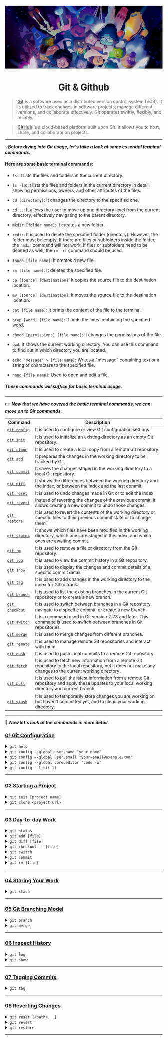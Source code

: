 ![git&github](github.jpeg)

<div align="center">
<h1>Git & Github</h1>
</div>

> **<u>Git</u>** is a software used as a distributed version control system (VCS). It is utilized to track changes in software projects, manage different versions, and collaborate effectively. Git operates swiftly, flexibly, and reliably.

> **<u>GitHub</u>** is a cloud-based platform built upon Git. It allows you to host, share, and collaborate on projects.

---

&#128161;_**Before diving into Git usage, let's take a look at some essential terminal commands.**_

#### Here are some basic terminal commands:

- `ls`: It lists the files and folders in the current directory.

- `ls -la`: It lists the files and folders in the current directory in detail, showing permissions, owners, and other attributes of the files.

- `cd [directory]`: It changes the directory to the specified one.

- `cd ..`: It allows the user to move up one directory level from the current directory, effectively navigating to the parent directory.

- `mkdir [folder name]`: It creates a new folder.

- `rmdir`: It is used to delete the specified folder (directory). However, the folder must be empty. If there are files or subfolders inside the folder, the `rmdir` command will not work. If files or subfolders need to be deleted as well, the `rm -rf` command should be used.

- `touch [file name]`: It creates a new file.

- `rm [file name]`: It deletes the specified file.

- `cp [source] [destination]`: It copies the source file to the destination location.

- `mv [source] [destination]`: It moves the source file to the destination location.

- `cat [file name]`: It prints the content of the file to the terminal.

- `grep [word] [file name]`: It finds the lines containing the specified word.

- `chmod [permissions] [file name]`: It changes the permissions of the file.

- `pwd`: It shows the current working directory. You can use this command to find out in which directory you are located.

- `echo 'message' > [file name]`: Writes a "message" containing text or a string of characters to the specified file.

- `nano [file name]`: Used to open and edit a file.

##### These commands will suffice for basic terminal usage.

---

&#128073; _**Now that we have covered the basic terminal commands, we can move on to Git commands.**_

| Command                         | Description                                                                                                                                                  |
| ------------------------------- | ------------------------------------------------------------------------------------------------------------------------------------------------------------ |
| [`git config`](#git_config)     | It is used to configure or view Git configuration settings.                                                                                                  |
| [`git init`](#git_init)         | It is used to initialize an existing directory as an empty Git repository.                                                                                   |
| [`git clone`](#git_clone)       | It is used to create a local copy from a remote Git repository.                                                                                              |
| [`git add`](#git_add)           | It prepares the changes in the working directory to be tracked by Git.                                                                                       |
| [`git commit`](#git_commit)     | It saves the changes staged in the working directory to a local Git repository.                                                                              |
| [`git diff`](#git_diff)         | It shows the differences between the working directory and the index, or between the index and the last commit.                                              |
| [`git reset`](#git_reset)       | It is used to undo changes made in Git or to edit the index.                                                                                                 |
| [`git revert`](#git_revert)     | Instead of reverting the changes of the previous commit, it allows creating a new commit to undo those changes.                                              |
| [`git restore`](#git_restore)   | It is used to revert the contents of the working directory or specific files to their previous commit state or to change them.                               |
| [`git status`](#git_status)     | It shows which files have been modified in the working directory, which ones are staged in the index, and which ones are awaiting commit.                    |
| [`git rm`](#git_rm)             | It is used to remove a file or directory from the Git repository.                                                                                            |
| [`git log`](#git_log)           | It is used to view the commit history in a Git repository.                                                                                                   |
| [`git show`](#git_show)         | It is used to display the changes and commit details of a specific commit detail.                                                                            |
| [`git tag`](#git_tag)           | It is used to add changes in the working directory to the index for Git to track.                                                                            |
| [`git branch`](#git_branch)     | It is used to list the existing branches in the current Git repository or to create a new branch.                                                            |
| [`git checkout`](#git_checkout) | It is used to switch between branches in a Git repository, navigate to a specific commit, or create a new branch.                                            |
| [`git switch`](#git_switch)     | It is a command used in Git version 2.23 and later. This command is used to switch between branches in Git repositories.                                     |
| [`git merge`](#git_merge)       | It is used to merge changes from different branches.                                                                                                         |
| [`git remote`](#git_remote)     | It is used to manage remote Git repositories and interact with them.                                                                                         |
| [`git push`](#git_push)         | It is used to push local commits to a remote Git repository.                                                                                                 |
| [`git fetch`](#git_fetch)       | It is used to fetch new information from a remote Git repository to the local repository, but it does not make any changes to the current working directory. |
| [`git pull`](#git_pull)         | It is used to pull the latest information from a remote Git repository and apply these updates to your local working directory and current branch.           |
| [`git stash`](#git_stash)       | It is used to temporarily store changes you are working on but haven't committed yet, and to clean your working directory.                                   |

---

&#128064; _**Now let's look at the commands in more detail.**_

<h3 id="git_config"><ins>01 Git Configuration</ins></h3>

<details>
  <summary><code>git help</code></summary>
    <ul>
      <blockquote>
        This command typically opens the help documentation related to Git commands. Additionally, you can use <code>git help -a</code> to 
        display an alphabetical list of all Git commands. This provides a quick overview of all Git commands.
      </blockquote>
    </ul>
</details>

<details>
  <summary><code>git config --global user.name "your name"</code></summary>
    <ul>
      <blockquote>
        It is used to configure Git settings. This command is used to set the username and is typically defined as a global setting, meaning 
        the username applies to all Git projects on the system.
      </blockquote>
      <blockquote>
        This setting is important for specifying which user made the changes, especially during commit operations.
      </blockquote>
    </ul>
</details>

<details>
  <summary><code>git config --global user.email "your-email@example.com"</code></summary>
    <ul>
      <blockquote>
        It is used to configure Git settings. This command is used to set the user's email address and is typically defined as a global setting, meaning 
        the email address applies to all Git projects on the system.
      </blockquote>
      <blockquote>
        This setting is important for specifying which user made the changes, especially during commit operations.
      </blockquote>
    </ul>
</details>

<details>
  <summary><code>git config --global core.editor "code -w"</code></summary>
    <ul>
      <blockquote>
        This is used to set the user-defined text editor for Git. In this example, it specifies the use of Visual Studio Code (<code>code</code>), 
        and the <code>-w</code> option ensures that Git waits for the editor to close before proceeding. This means you can continue with commit messages 
        or other editing tasks without waiting for Visual Studio Code to close.
      </blockquote>
    </ul>
</details>

<details>
  <summary><code>git config --list(-l)</code></summary>
    <ul>
      <blockquote>
        Used to list Git configuration settings. This command displays the configuration settings and values used by Git.
      </blockquote>
      <blockquote>
        For example, you can use this command to view the username, email address, color preferences, and other settings defined in the Git configuration. 
        The output is typically in <code>key=value</code> format and includes the configured settings for Git.
      </blockquote>
    </ul>
</details>

---

<h3><ins>02 Starting a Project</ins></h3>

<details>
  <summary><code id="git_init">git init [project name]</code></summary>
    <ul>
      <blockquote>
        Used to initialize an existing directory as a Git repository. If [project name] is specified, a folder with this name is created, 
        and the Git repository is initialized within this folder.
      </blockquote>
<pre><code>mkdir my_project
cd my_project</code></pre>
     <li>
        Now, let's initialize this directory as a Git repository using the <code>git init</code> command:
     </li>
<pre><code>git init</code></pre>
    <li>
        This process turns the current directory into an empty Git repository. You can now track files in this directory, commit changes, and 
        use Git's version control features. If you use <code>git init my_project</code>, a folder named <code>my_project</code> will be created, and 
        the Git repository will be initialized inside that folder.
    </li>
    <li>
        When the <code>git init</code> command is executed, Git initializes the current directory as a Git repository and adds a subdirectory 
        named <code>.git</code>. This subdirectory contains all the information and configuration settings for the Git repository. Therefore, running 
        the <code>git init</code> command creates a Git repository and generates the <code>.git</code> directory that holds all the related information.
    </li>
    <li>
        However, if you want to undo this process and delete the Git repository, simply deleting the <code>.git</code> directory is enough. 
        However, this action is irreversible, and you will lose all history, commit information, branch structures, and other related data. 
        Therefore, you should proceed with caution when deleting the directory.
    </li>
    <li>
        For example, after creating a Git repository, you can follow the steps below to delete the repository (use with caution):
    </li>
<pre><code>rm -rf .git</code></pre>
    <li>
        This command completely deletes the <code>.git</code> directory in the current directory.
    </li>
    <li>
        When the <code>-r (recursive)</code> and <code>-f (force)</code> options are included, it deletes the specified directory, along 
        with all files and subdirectories within it, without prompting for confirmation.
    </li>
   </ul>
</details>

<details>
  <summary><code id="git_clone">git clone &lt;project url&gt;</code></summary>
    <ul>
      <blockquote>
        Used to copy a project from a remote Git repository to a local machine. This command downloads the specified Git repository in 
        its entirety and creates a local copy. The <code>&lt;project url&gt;</code> represents the URL of the Git repository to be cloned.
      </blockquote>
      <li>As an example, to clone a GitHub repo:</li>
<pre><code>git clone https://github.com/user/repo-path.git</code></pre>
      <li>
        This command downloads the specified GitHub repository and creates a folder named <code>repository-name</code> in the current directory, 
        copying the contents into it. This allows you to use the entire project on your local machine and make changes to it.
      </li>
   </ul>
</details>

---

<h3><ins>03 Day-to-day Work</ins></h3>

<details>
  <summary><code id="git_status">git status</code></summary>
    <ul>
      <blockquote>
        Displays the status of files in the working directory and index of a Git repository. This command is used to see which files have 
        been modified, which are staged in the index, and which are waiting to be committed. Here are some example usages of the <code>git status</code> command:
      </blockquote>
      <li>Create a new directory and switch to this directory:</li>
<pre><code>mkdir my_project
cd my_project</code></pre>
      <li>
        Check the directory status using the <code>git status</code> command:
      </li>
<pre><code>git status</code></pre>
      <li>The output will be like this:</li>
<pre><code>fatal: Not a git repository (or any of the parent directories): .git</code></pre>
      <li>
        This output indicates that the directory is not yet a Git repository. Therefore, when the <code>git status</code> command is run, Git reports 
        that no repository has been initialized in the directory and returns an error.
      </li>
      <li>Now, let's create the Git repository:</li>
<pre><code>git init</code></pre>
      <li>Check the directory status using the git status command again:</li>
<pre><code>git status</code></pre>
      <li>The output will be like this:</li>
<pre><code>On branch master
No commits yet
nothing to commit (create/copy files and use "git add" to track)</code></pre>
      <li>This output indicates that the Git repository has been created successfully, but no commits have been made yet and there are no files being tracked.</li>
   </ul>
</details>

<details>
  <summary><code id="git_add">git add [file]</code></summary>
    <ol>
      <blockquote>
        The <code>git add</code> command is used to add changes in the working directory to the staging area for Git to track. Here are some 
        examples of using the <code>git add</code> command:
      </blockquote>
      <li><h4>Staging a Single File:</h4></li>
<pre><code># Create a new file
echo "This is an example file" > file.txt
<br/>
# Add the file to the stage
git add file.txt</code></pre>
      <small>In this example, a file named <code>file.txt</code> was created in the working directory and added to the staging area using the <code>git add</code> command</small>
      <li><h4>Staging Multiple Files:</h4></li>
<pre><code># Create new files
echo "hello world 1" > file1.txt
echo "hello world 2" > file2.txt
<br/>
# Add all files to stage
git add file1.txt file2.txt</code></pre>
    <small>In this example, we added multiple files to the stage at once.</small>
    <li><h4>Staging All Changes:</h4></li>
<pre><code># Add all changes in the working directory to the staging area
git add .</code></pre>
    <small>In this example, the <code>.</code> (dot) represents all changes in the working directory. The <code>git add .</code> command stages all files.</small>
      <li><h4>Staging Files of a Specific Type:</h4></li>
<pre><code># Only add files with .txt extension to stage
git add *.txt</code></pre>
    <small>In this example, we only include files with the <code>.txt</code> extension.</small>
    <li><h4>Unstaging Changes:</h4></li>
<pre><code># Unstage a file from the staging area
git reset file.txt</code></pre>
    <small>In this example, we are unstageing the file <code>file.txt</code> that we previously added to the staging area.</small>
   </ol>
</details>

<details>
  <summary><code id="git_diff">git diff [file]</code></summary>
    <ol>
      <blockquote>
        The <code>git diff [file]</code> command is used to show changes in a Git repository. This command is useful for comparing differences between commits, 
        branches, or file versions. Here are the basic usages and examples of the <code>git diff</code> command:
      </blockquote>
      <li><h4>Showing Differences Between the Working Directory and the Staging Area:</h4></li>
<pre><code>git diff</code></pre>
      <small>This command shows changes that have not yet been added to the Staging Area.</small>
      <li><h4>Showing Differences Between the Staging Area and the Last Commit:</h4></li>
<pre><code>git diff --cached</code></pre>
    <small>This command compares the changes in the Staging Area with the last commit.</small>
    <li><h4>Showing Differences Between Two Specific Commits:</h4></li>
<pre><code># git diff commit_id1 commit_id2
git diff abc def</code></pre>
    <small>This command shows the differences between <code>abc</code> and <code>def</code> commits</small>
      <li><h4>Showing Changes in a Specific File:</h4></li>
<pre><code># git diff file_name
git diff app.js</code></pre>
    <small>This command shows changes in the app.js file.</small>
    <li><h4>Showing Differences Between a Specific Commit and the Current State:</h4></li>
<pre><code># git diff commit_id
git dif abc</code></pre>
    <small>This command shows the differences between the <code>abc</code> commit and the current status.</small>
    <li><h4>Showing Differences Between a Different Branch and the Current State:</h4></li>
<pre><code># git diff other_branch_name
git dif feature-branch</code></pre>
    <small>This command shows the differences between the feature-branch branch and the current state.</small>
   </ol>
</details>

<details>
  <summary><code id="git_checkout">git checkout -- [file]</code></summary>
    <ol>
      <blockquote>
        The <code>git checkout</code> command is used to switch between branches, view commits, create new branches, and revert files in the working 
        directory within a Git repository. However, starting from Git 2.23, the <code>git switch</code> and <code>git restore</code> commands have taken over some 
        of the responsibilities of <code>git checkout</code>. Here are the basic uses of the <code>git checkout</code> command:
      </blockquote>
      <li><h4>Changing Branch:</h4></li>
<pre><code># git checkout branch_name
git checkout main</code></pre>
      <small>This command switches to the <code>main</code> branch.</small>
      <li><h4>Creating a New Branch and Changing:</h4></li>
<pre><code># git checkout -b new_branch_name
git checkout -b feature-xyz</code></pre>
    <small>This command creates a new branch named <code>feature-xyz</code> and automatically switches to this branch.</small>
    <li><h4>Reverting Files to a Specific Commit or Branch State:</h4></li>
<pre><code># git checkout -- file_name
git checkout -- index.html</code></pre>
    <small>This command rolls the <code>index.html</code> file back to its last commit state.</small>
    <li><h4>Going to a Specific Commit:</h4></li>
<pre><code># git checkout commit_id
git checkout abc123</code></pre>
    <small>This command is used to go to the <code>abc123</code> commit id.</small>
    <li><h4>Viewing the State of a Specific Commit on a Specific Branch:</h4></li>
<pre><code># git checkout branch_name -- file_name
git checkout main -- index.html</code></pre>
    <small>This command puts the <code>index.html</code> file of the <code>main</code> branch into a specific commit state.</small>
   </ol>
</details>

<details>
  <summary><code id="git_switch">git switch</code></summary>
    <ol>
      <blockquote>
        The <code>git switch</code> command, introduced in Git version 2.23, is designed for switching between branches. This command allows you to 
        move from the current branch to another branch. It replaces the <code>git checkout</code> command for branch switching, providing a safer and 
        more explicit tool. Here are the basic usages and examples of the <code>git switch</code> command:
      </blockquote>
      <li><h4>Switching to Branch:</h4></li>
<pre><code># git switch branch_name
git switch feature-branch</code></pre>
      <small>This command switches to the branch named <code>feature-branch</code>.</small>
      <li><h4>Creating and Switching to a Branch:</h4></li>
<pre><code># git switch -c new_branch_name
git switch -c new-feature</code></pre>
    <small>This command creates a new branch named <code>new-feature</code> and switches to this branch.</small>
    <li><h4>Match and Switch to a Remote Branch with the Current Branch:</h4></li>
<pre><code># git switch --track remote_repo_name/remote_branch_name
git switch --track origin/main</code></pre>
    <small>This command matches the current branch with a branch in the remote repository and switches to this branch.</small>
    <li><h4>Saving Changes Before Switching Branches:</h4></li>
<pre><code># git switch -c new_branch_name --discard-changes
git switch -c new-feature --discard-changes</code></pre>
    <small>This command creates a new branch named <code>new-feature</code>, but does not save changes to the existing branch.</small>
   </ol>
</details>

<details>
  <summary><code id="git_commit">git commit</code></summary>
    <ol>
      <blockquote>
        The <code>git commit</code> command is used to permanently save changes in your working directory. Here are the basic uses and some examples 
        of the <code>git commit</code> command:
      </blockquote>
      <li><h4>Basic Commit Process:</h4></li>
<pre><code># git commit -m "Commit Description"
git commit -m "Update homepage design"</code></pre>
      <small>The <code>git commit</code> command allows you to permanently save changes that are staged (in the Staging Area).</small>
      <small>When used with the <code>-m</code> parameter, you can add a commit message. The message is important for describing the changes you have made.</small>
      <li><h4>Committing All Files in the Staging Area:</h4></li>
<pre><code>git commit -a -m "Update all files"</code></pre>
    <small>If you want to commit all changes in the Staging Area, you can use the <code>-a</code> (all) parameter. This commits all changes 
    to tracked files without needing to explicitly stage them.</small>
    <small>However, be cautious when using this method, as it does not include untracked new files in the commit.</small>
    <li><h4>Editing Changes:</h4></li>
<pre><code>git commit --amend -m "fix: Commit Description"</code></pre>
    <small>If you notice an error in your last commit or need to change the commit message, you can use the <code>--amend</code> parameter.</small>
    <small>This command updates your most recent commit.</small>
   </ol>
</details>

<details>
  <summary><code id="git_rm">git rm [file]</code></summary>
    <ol>
      <blockquote>
        The <code>git rm</code> command removes a file or directory from version control in a repository. The removed file or directory will 
        no longer be tracked, and this change will take effect in the next commit. However, the file or directory is not physically deleted; it is only untracked.
      </blockquote>
      <li><h4>Stop Tracking the File:</h4></li>
<pre><code># git rm file_name
git rm myFile.txt</code></pre>
      <small>This command stops tracking the <code>myfile.txt</code> file, and the change will take effect in the next commit.</small>
      <li><h4>Stop Tracking and Remove the File:</h4></li>
<pre><code># git rm -f file_name
git rm -f myFile.txt</code></pre>
    <small>This command both stops tracking the <code>myfile.txt</code> file and physically deletes it. The <code>-f</code> option forces the 
    deletion, even if the file has been modified.</small>
  </ol>
</details>

---

<h3><ins>04 Storing Your Work</ins></h3>

<details>
  <summary><code id="git_stash">git stash</code></summary>
    <ol>
      <blockquote>
        The <code>git stash</code> command is used to temporarily save changes in the current branch. This is useful when you want to save your 
        work without committing it, allowing you to switch branches or work on something else without losing progress. 
        Here are the basics of <code>git stash</code> usage and examples:
      </blockquote>
      <li><h4>Saving Changes:</h4></li>
<pre><code>git stash</code></pre>
      <small><code>git stash</code> saves all changes in the working directory to a temporary storage location called a stash. 
      This allows you to return your current branch to a clean state while keeping your changes safe for later use.</small>
      <li><h4>Viewing the Stash List:</h4></li>
<pre><code>git stash list</code></pre>
    <small>This command displays the stash list and shows each stash named with an index number.</small>
    <li><h4>Applying a Specific Stash:</h4></li>
<pre><code># git stash apply stash_index_number
git stash apply 0</code></pre>
    <small>This applies the first stash in the stash list. The <code>apply</code> command applies the stash but does not delete it. 
    If you want to apply and delete the stash simultaneously, you can use <code>git stash pop</code>.</small>
    <li><h4>Applies and deletes the stash:</h4></li>
<pre><code># git stash pop stash_index_number
git stash pop 0</code></pre>
    <small>This command applies the first stash from the stash list and deletes it.</small>
    <li><h4>Inspecting a Specific Stash:</h4></li>
<pre><code># git stash show stash_index_number
git stash show 0</code></pre>
    <small>This command shows the changes of the first stash in the stash list.</small>
    <li><h4>Deleting All Stashes:</h4></li>
<pre><code>git stash clear</code></pre>
    <small>This command completely clears the stash list.</small>
  </ol>
</details>

---

<h3><ins>05 Git Branching Model</ins></h3>

<details>
  <summary><code id="git_branch">git branch</code></summary>
    <ol>
      <blockquote>
        The <code>git branch</code> command is used to list branches, create new branches, switch between branches, and delete branches in a Git repository. 
        Here are the basic usages and some examples of the <code>git branch</code> command:
      </blockquote>
      <li><h4>Listing Branches:</h4></li>
<pre><code>git branch</code></pre>
      <small>This command lists the current branches and shows which branch you are on. The active branch is indicated with an asterisk (*) symbol.</small>
      <li><h4>Creating a New Branch:</h4></li>
<pre><code># git branch new_branch_name
git branch feature-xyz</code></pre>
    <small>This command creates a new branch named <code>feature-xyz</code> but does not automatically switch to it. You continue working on the current branch.</small>
    <li><h4>Change Branch (Checkout):</h4></li>
<pre><code># git checkout target_branch_name
git checkout feature-xyz
<br />
# Alternatively, in Git 2.23 and later
# The following command can also be used:
# git switch target_branch_name
git switch feature-xyz</code></pre>
    <small><code>git checkout</code> and <code>git switch</code> commands allow you to leave the current branch and switch to another branch.</small>
    <li><h4>Creating a New Branch and Switching:</h4></li>
<pre><code># git checkout -b new_branch_name
git checkout -b feature-abc</code></pre>
    <small>This command creates a new branch named <code>feature-abc</code> and automatically switches to that branch.</small>
    <li><h4>Deleting Branch:</h4></li>
<pre><code># git branch -d branch_name_to_delete
git branch -d feature-xyz</code></pre>
    <small>This command deletes the branch named <code>feature-xyz</code>. However, if there are unmerged changes in this branch, the deletion 
    will not proceed. You can forcefully delete the branch using <code>git branch -D</code>, but you should be cautious in this case.</small>
  </ol>
</details>

<details>
  <summary><code id="git_merge">git merge</code></summary>
    <ol>
      <blockquote>
        <code>git merge</code> command is used to combine different branches. It is typically used when you want to add changes made on a feature branch 
        to the <code>master</code> branch or merge changes from different branches. Here is the basic usage of the <code>git merge</code> command along with examples:
      </blockquote>
      <li><h4>Merging a Specific Branch into the Current Branch:</h4></li>
<pre><code>git checkout master # switch to the branch to be merged
git merge feature-xyz # merge feature-xyz branch into master branch
<br />
# or use with switch command
git switch master
git merge feature-xyz</code></pre>
      <small>These commands merge the <code>feature-xyz</code> branch into the current branch.</small>
      <li><h4>Fast Forward Merge:</h4></li>
      <p>If the changes on a branch were made after the latest commit on the target branch (the branch to be merged), Git performs a 
      'Fast Forward' merge. In this case, no separate commit is created.</p>
<pre><code>git checkout master
git merge feature-xyz</code></pre>
    <small>This command merges the <code>master</code> branch into the <code>feature-xyz</code> branch. If a Fast Forward merge occurs, you will see that the <code>master</code> 
    branch now points to the same commit as the <code>feature-xyz</code> branch's latest commit.</small>
    <li><h4>Non-Fast Forward Merge:</h4></li>
    <p>If there are changes made between the branch being merged and the target branch, and Fast Forward merge is not possible, 
    Git will create a new commit to complete the merge.</p>
<pre><code>git checkout master
git merge --no-ff feature-xyz</code></pre>
    <small>The <code>--no-ff</code> parameter forces a non-fast-forward merge, creating a new commit even if a fast-forward merge is possible.</small>
    <li><h4>Handling Conflicting Changes:</h4></li>
    <p>If there are conflicting changes during the merge process, Git will not be able to complete the merge automatically. In this case, manual intervention may be required.</p>
<pre><code>git checkout master
git merge feature-xyz</code></pre>
    <small>If there are conflicts, Git will show you the conflicting files and ask you to resolve the conflicts by editing them. 
    After resolving the conflicts, you can mark the files as resolved and proceed with the commit.</small>
    <li><h4>Merge with a Specific Commit:</h4></li>
<pre><code># git merge commit_id
git merge abc123</code></pre>
    <small>This merges the current branch with a specific commit.</small>
  </ol>
</details>

---

<h3><ins>06 Inspect History</ins></h3>

<details>
  <summary><code id="git_log">git log</code></summary>
    <ol>
      <blockquote>
        <code>git log</code> command is used to view the commit history of a Git repository. This command provides a list containing details such as commit 
        IDs, authors, dates, and commit messages. Here are the basic usages and some examples of the <code>git log</code> command:
      </blockquote>
      <li><h4>Basic Usage:</h4></li>
<pre><code>git log</code></pre>
      <small>This command displays a series of information for each commit. Each commit's unique identifier (hash), author, date, and commit message are listed.</small>
      <li><h4>Shortening Commit Information:</h4></li>
<pre><code>git log --oneline</code></pre>
    <small>This command displays only a shortened commit ID and the commit message for each commit.</small>
    <li><h4>Graphical Representation:</h4></li>
<pre><code>git log --oneline --graph</code></pre>
    <small>This displays commits in a graphical format, showing branches and merges.</small>
    <li><h4>Displaying Commit History for a Specific Directory or File:</h4></li>
<pre><code># git log file_name
git log index.html</code></pre>
    <small>This command displays the commit history exclusively for the <code>index.html</code> file.</small>
    <li><h4>Displaying Commits Up to a Specific Date:</h4></li>
<pre><code>git log --until=2025-01-01</code></pre>
    <small>This command lists the commits up to the specified date.</small>
    <li><h4>Displaying the commits made by a specific author:</h4></li>
<pre><code># git log --author="author_name"
git log --author="mces58"</code></pre>
  </ol>
</details>

<details>
  <summary><code id="git_show">git show</code></summary>
    <ol>
      <blockquote>
        <code>git show</code> command provides detailed information about a specific commit, branch, or tag in Git. This command displays the changes 
        made in a commit, the commit message, and details about modified files. Below are the basic uses and examples of the <code>git show</code> command:
      </blockquote>
      <li><h4>Displaying a Specific Commit:</h4></li>
<pre><code># git show commit_id
git show abc123</code></pre>
      <small>This command displays detailed information about the commit with the ID <code>abc123</code>, including the changes, commit message, and other details.</small>
      <li><h4>Display the Last Commit:</h4></li>
<pre><code>git show</code></pre>
    <small>This command displays the details of the most recent commit. If you are working on HEAD, it shows the latest commit.</small>
    <li><h4>Showing a Specific Branch or Tag:</h4></li>
<pre><code># git show branch_name
git show main
# git show v1.0.0</code></pre>
    <small>This command shows the details of the latest commit on the main branch. It can also be used for tags.</small>
    <li><h4>Show changes for a specific file:</h4></li>
<pre><code># git show commit_id file_name
git show abc123 index.html</code></pre>
    <small>This command shows the changes made to the <code>index.html</code> file in a specific commit.</small>
    <li><h4>Show changes in color:</h4></li>
<pre><code>git show --color commit_id</code></pre>
    <small>This command displays the changes in color, making it easier to read.</small>
    <li><h4>Line-by-Line Comparison of Changes:</h4></li>
<pre><code>git show -v commit_id</code></pre>
    <small>This command shows the changes in a specific commit, comparing them line by line.</small>
  </ol>
</details>

---

<h3><ins>07 Tagging Commits</ins></h3>

<details>
  <summary><code id="git_tag">git tag</code></summary>
    <ol>
      <blockquote>
        The <code>git tag</code> command is used to add a tag to a specific commit or manage existing tags in a Git repository. Tags typically represent 
        the name, version number, or description of a specific release or significant point in the repository's history. Here are the basic 
        uses of the <code>git tag</code> command with examples:
      </blockquote>
      <li><h4>Creating a Tag:</h4></li>
<pre><code># git tag tag_name
git tag v1.0.0</code></pre>
      <small>This command adds a tag named <code>v1.0.0</code> to the current HEAD commit.</small>
      <li><h4>Adding a Tag to a Specific Commit:</h4></li>
<pre><code># git tag tag_name commit_id
git tag v1.0.0 abc123</code></pre>
    <small>This command adds a tag named <code>v1.0.0</code> to a specific commit (here represented as <code>abc123</code>).</small>
    <li><h4>Creating Annotated Tags:</h4></li>
<pre><code># git tag -a tag_name -m "Tag Description"
git tag -a v1.0.0 -m "Stable version"</code></pre>
    <small>This command creates a tag named <code>v1.0.0</code> with a description.</small>
    <li><h4>Listing Tags:</h4></li>
<pre><code>git tag</code></pre>
    <small>This command lists available tags.</small>
    <li><h4>Showing a Specific Label Version:</h4></li>
<pre><code># git show tag_name
git show v1.0.0</code></pre>
    <small>This command shows the details of the tag named <code>v1.0.0</code>.</small>
    <li><h4>Deleting a Specific Tag:</h4></li>
<pre><code># git tag -d tag_name
git tag -d v1.0.0</code></pre>
    <small>This command deletes the tag named <code>v1.0.0</code> locally.</small>
    <li><h4>Push Tag to Remote Repository:</h4></li>
<pre><code># git push remote_repo tag_name
git push origin v1.0.0</code></pre>
    <small>This command pushes a specific tag to the remote repository.</small>
    <li><h4>Push All Tags to Remote Repository:</h4></li>
<pre><code># git push remote_repo --tags
git git push origin --tags</code></pre>
    <small>This command sends all tags to the remote repository.</small>
  </ol>
</details>

---

<h3><ins>08 Reverting Changes</ins></h3>

<details>
  <summary><code id="git_reset">git reset [&lt;path&gt;...]</code></summary>
    <ol>
      <blockquote>
        The <code>git reset</code> command is used to modify the commit history of a branch and revert files in the working directory. 
        This command should be used carefully, as it changes history and is generally not recommended on shared branches. 
        Here are the basic uses and examples of the <code>git reset</code> command:
      </blockquote>
      <li><h4>Reverting Commits:</h4></li>
<pre><code># git reset commit_id
git reset abc123</code></pre>
      <small>This command reverts commits up to the <code>abc123</code> commit ID. By default, <code>git reset</code> performs a 'soft reset,' meaning it 
      reverts commits without modifying files in the working directory.</small>
      <li><h4>Reverting Files:</h4></li>
<pre><code># git reset --hard commit_id
git reset --hard abc123</code></pre>
    <small>This command reverts commits up to the specified commit and also modifies the files in the working directory. 
    This operation is irreversible, so it should be used with caution.</small>
    <li><h4>Reverting Commits with a Soft Reset:</h4></li>
<pre><code># git reset --soft commit_id
git reset --soft abc123</code></pre>
    <small>This command reverts commits without altering the files in the working directory. It's useful when you want to undo commits but retain the changes in your files.</small>
    <li><h4>Mixed Reset to Revert Commits and Staging Area (Default):</h4></li>
<pre><code># git reset --mixed commit_id
git reset abc123</code></pre>
    <small>This command reverts the commits and modifies the files but clears the Staging Area.</small>
    <li><h4>Reverting to the Previous Commit:</h4></li>
<pre><code>git reset --hard HEAD^</code></pre>
    <small>This command reverts to the previous commit.</small>
  </ol>
</details>

<details>
  <summary><code id="git_revert">git revert</code></summary>
    <ol>
      <blockquote>
        The <code>git revert</code> command allows you to undo changes from one or more commits by creating a new commit. This method undoes 
        changes without altering the commit history, providing a reversible mechanism for reverting changes. Here are the basic uses and 
        examples of the <code>git revert</code> command:
      </blockquote>
      <li><h4>Reverting a Specific Commit:</h4></li>
<pre><code># git revert commit_id
git revert abc123</code></pre>
      <small>This command reverts the changes made in the <code>abc123</code> commit and creates a new commit.</small>
      <li><h4>Reverting Multiple Commits:</h4></li>
<pre><code># git revert commit_id1 commit_id2
git revert abc123 def456</code></pre>
    <small>This reverts the changes from both commits <code>abc123</code> and <code>def456</code> and creates separate commits for each revert operation.</small>
    <li><h4>Adding a description to the revert commit:</h4></li>
    <p>While performing a revert operation, you can add a description to the new commit using the <code>-m</code> or <code>--mainline</code> option. This specifies 
    which parent branch to revert when dealing with a merge commit</p>
<pre><code># git revert -m 1 commit_id
git revert -m 1 abc123</code></pre>
  </ol>
</details>

<details>
  <summary><code id="git_restore">git restore</code></summary>
    <ol>
      <blockquote>
        The <code>git restore</code> command is used to restore files or changes in the working directory or revert them to a specific 
        commit state. Introduced in Git version 2.23, it serves as a replacement for the <code>git reset</code> and <code>git checkout</code> commands. 
        Here are the basic usages and examples of the <code>git restore</code> command:
      </blockquote>
      <li><h4>Restoring Files in the Working Directory:</h4></li>
<pre><code># git restore file_name
git restore index.html</code></pre>
      <small>This command restores changes in the <code>index.html</code> file from the working directory.</small>
      <li><h4>Reverting to a Specific Commit State:</h4></li>
<pre><code># git restore --source=commit_id --staged --worktree file_name
git restore --source=abc123 --staged --worktree index.html</code></pre>
    <small>This command reverts the changes of a specific file in the working directory and Staging Area to the state of the commit_id commit.</small>
    <li><h4>Undo All Changes:</h4></li>
<pre><code>git restore --source=commit_id --staged --worktree --source=commit_id .</code></pre>
    <small>This command reverts the changes of all files in the working directory and Staging Area to the state of the commit_id commit.</small>
    <li><h4>Cancel changes in the working directory:</h4></li>
<pre><code># git restore --source=HEAD --worktree file_name
git restore --source=HEAD --worktree index.html</code></pre>
    <small>This command cancels the changes in a specific file in the working directory.</small>
    <li><h4>Reverting Files to a Specific Commit State:</h4></li>
<pre><code>git restore --source=commit_id --staged --worktree --source=commit_id file_name</code></pre>
    <small>This command reverts the changes of a specific file in the working directory and Staging Area to a particular commit state.</small>
    <li><h4>Revert All Changes:</h4></li>
<pre><code>git restore --source=commit_id --staged --worktree --source=commit_id .</code></pre>
    <small>This command reverts the changes of all files in the working directory and Staging Area to a particular commit state.</small>
  </ol>
</details>

---
